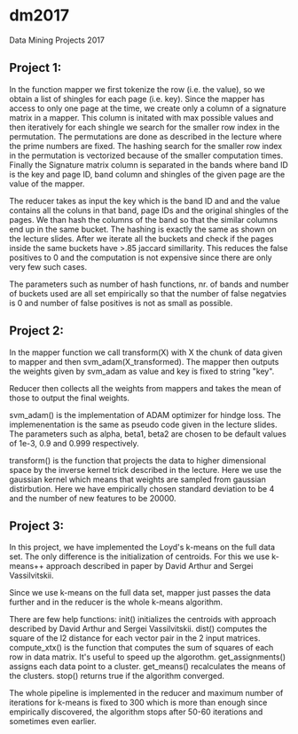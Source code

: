 # dm2017
Data Mining Projects 2017


## Project 1:

In the function mapper we first tokenize the row (i.e. the value), so we obtain a list of shingles for each page (i.e. key). Since the mapper has access to only one page at the time, we create only a column of a signature matrix in a mapper. This column is initated with max possible values and then iteratively for each shingle we search for the smaller row index in the permutation. The permutations are done as described in the lecture where the prime numbers are fixed. The hashing search for the smaller row index in the permutation is vectorized because of the smaller computation times. Finally the Signature matrix column is separated in the bands where band ID is the key and page ID, band column and shingles of the given page are the value of the mapper.

The reducer takes as input the key which is the band ID and and the value contains all the coluns in that band, page IDs and the original shingles of the pages. We than hash the columns of the band so that the similar columns end up in the same bucket. The hashing is exactly the same as shown on the lecture slides. After we iterate all the buckets and check if the pages inside the same buckets have >.85 jaccard simillarity. This reduces the false positives to 0 and the computation is not expensive since there are only very few such cases.  

The parameters such as number of hash functions, nr. of bands and number of buckets used are all set empirically so that the number of false negatvies is 0 and number of false positives is not as small as possible. 

## Project 2:

In the mapper function we call transform(X) with X the chunk of data given to mapper and then svm_adam(X_transformed). The mapper then outputs the weights given by svm_adam as value and key is fixed to string "key". 

Reducer then collects all the weights from mappers and takes the mean of those to output the final weights. 

svm_adam() is the implementation of ADAM optimizer for hindge loss. The implemenentation is the same as pseudo code given in the lecture slides. The parameters such as alpha, beta1, beta2 are chosen to be default values of 1e-3, 0.9 and 0.999 respectively.

transform() is the function that projects the data to higher dimensional space by the inverse kernel trick described in the lecture. Here we use the gaussian kernel which means that weights are sampled from gaussian distirbution. Here we have empirically chosen standard deviation to be 4 and the number of new features to be 20000. 

## Project 3:

In this project, we have implemented the Loyd's k-means on the full data set. The only difference is the initialization of centroids. For this we use k-means++ approach described in paper by David Arthur and Sergei Vassilvitskii. 

Since we use k-means on the full data set, mapper just passes the data further and in the reducer is the whole k-means algorithm.

There are few help functions:
init() initializes the centroids with approach described by David Arthur and Sergei Vassilvitskii.
dist() computes the square of the l2 distance for each vector pair in the 2 input matrices.
compute_xtx() is the function that computes the sum of squares of each row in data matrix. It's useful to speed up the algorothm.
get_assignments() assigns each data point to a cluster.
get_means() recalculates the means of the clusters. 
stop() returns true if the algorithm converged.

The whole pipeline is implemented in the reducer and maximum number of iterations for k-means is fixed to 300 which is more than enough since empirically discovered, the algorithm stops after 50-60 iterations and sometimes even earlier.
